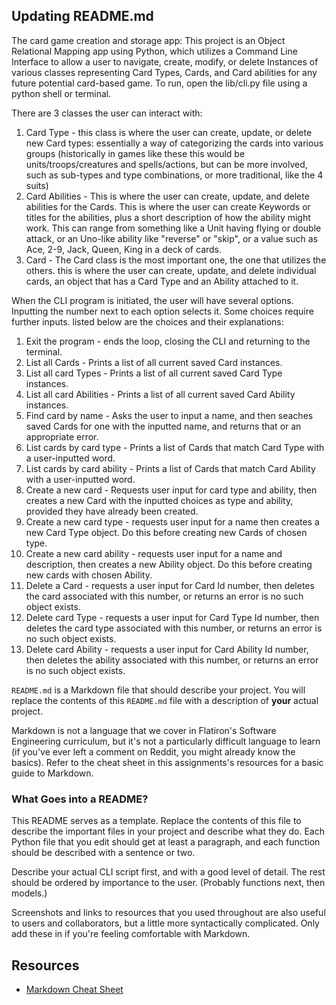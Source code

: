 ## Updating README.md

The card game creation and storage app:
This project is an Object Relational Mapping app using Python, which utilizes a Command Line Interface to allow a user to navigate, create, modify, or delete Instances of various classes representing Card Types, Cards, and Card abilities for any future potential card-based game. To run, open the lib/cli.py file using a python shell or terminal.

There are 3 classes the user can interact with:
1. Card Type - this class is where the user can create, update, or delete new Card types: essentially a way of categorizing the cards into various groups (historically in games like these this would be units/troops/creatures and spells/actions, but can be more involved, such as sub-types and type combinations, or more traditional, like the 4 suits)
2. Card Abilities - This is where the user can create, update, and delete abilities for the Cards. This is where the user can create Keywords or titles for the abilities, plus a short description of how the ability might work. This can range from something like a Unit having flying or double attack, or an Uno-like ability like "reverse" or "skip", or a value such as Ace, 2-9, Jack, Queen, King in a deck of cards.
3. Card - The Card class is the most important one, the one that utilizes the others. this is where the user can create, update, and delete individual cards, an object that has a Card Type and an Ability attached to it.

When the CLI program is initiated, the user will have several options. Inputting the number next to each option selects it. Some choices require further inputs. listed below are the choices and their explanations:
1. Exit the program - ends the loop, closing the CLI and returning to the terminal.
2. List all Cards - Prints a list of all current saved Card instances.
3. List all card Types - Prints a list of all current saved Card Type instances.
4. List all card Abilities - Prints a list of all current saved Card Ability instances.
5. Find card by name - Asks the user to input a name, and then seaches saved Cards for one with the inputted name, and returns that or an appropriate error.
6. List cards by card type - Prints a list of Cards that match Card Type with a user-inputted word.
7. List cards by card ability - Prints a list of Cards that match Card Ability with a user-inputted word.
8. Create a new card - Requests user input for card type and ability, then creates a new Card with the inputted choices as type and ability, provided they have already been created.
9. Create a new card type - requests user input for a name then creates a new Card Type object. Do this before creating new Cards of chosen type.
10. Create a new card ability - requests user input for a name and description, then creates a new Ability object. Do this before creating new cards with chosen Ability.
11. Delete a Card - requests a user input for Card Id number, then deletes the card associated with this number, or returns an error is no such object exists.
12. Delete card Type - requests a user input for Card Type Id number, then deletes the card type associated with this number, or returns an error is no such object exists.
13. Delete card Ability - requests a user input for Card Ability Id number, then deletes the ability associated with this number, or returns an error is no such object exists.

`README.md` is a Markdown file that should describe your project. You will
replace the contents of this `README.md` file with a description of **your**
actual project.

Markdown is not a language that we cover in Flatiron's Software Engineering
curriculum, but it's not a particularly difficult language to learn (if you've
ever left a comment on Reddit, you might already know the basics). Refer to the
cheat sheet in this assignments's resources for a basic guide to Markdown.

### What Goes into a README?

This README serves as a template. Replace the contents of this file to describe
the important files in your project and describe what they do. Each Python file
that you edit should get at least a paragraph, and each function should be
described with a sentence or two.

Describe your actual CLI script first, and with a good level of detail. The rest
should be ordered by importance to the user. (Probably functions next, then
models.)

Screenshots and links to resources that you used throughout are also useful to
users and collaborators, but a little more syntactically complicated. Only add
these in if you're feeling comfortable with Markdown.

## Resources

- [Markdown Cheat Sheet](https://www.markdownguide.org/cheat-sheet/)